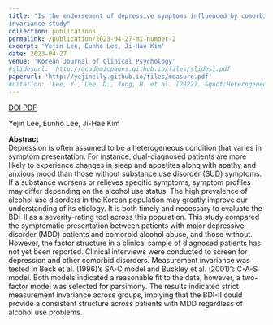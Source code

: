 ```yaml
---
title: "Is the endorsement of depressive symptoms influenced by comorbid alcohol problems? A measurement
invariance study"
collection: publications
permalink: /publication/2023-04-27-mi-number-2
excerpt: 'Yejin Lee, Eunho Lee, Ji-Hae Kim'
date: 2023-04-27
venue: 'Korean Journal of Clinical Psychology'
#slidesurl: 'http://academicpages.github.io/files/slides1.pdf'
paperurl: 'http://yejinelly.github.io/files/measure.pdf'
#citation: 'Lee, Y., Lee, D., Jung, H. et al. (2022). &quot;Heterogeneous early illness courses of Korean patients with bipolar disorders: replication of the staging model.&quot; <i>BMC Psychiatry</i>. 22, 684.'
---
```


<a class="btn btn-outline-primary btn-page-header" href="https://doi.org/https://doi.org/10.15842/kjcp.2023.42.2.003" target="_blank" rel="noopener">
  DOI
</a>
<a class="btn btn-outline-primary btn-page-header" href="https://yejinelly.github.io/files/measure.pdf" target="_blank" rel="noopener">
  PDF
</a>

Yejin Lee, Eunho Lee, Ji-Hae Kim <br>

**Abstract**<br>
Depression is often assumed to be a heterogeneous condition that varies in symptom presentation. For instance, dual-diagnosed patients are more likely to experience changes in sleep and appetites along with apathy and anxious mood than those without substance use disorder (SUD) symptoms. If a substance worsens or relieves specific symptoms, symptom profiles may differ depending on the alcohol use status. The high prevalence of alcohol use disorders in the Korean population may greatly improve our understanding of its etiology. It is both timely and necessary to evaluate the BDI-II as a severity-rating tool across this population. This study compared the symptomatic presentation between patients with major depressive disorder (MDD) patients and comorbid alcohol abuse, and those without. However, the factor structure in a clinical sample of diagnosed patients has not yet been reported. Clinical interviews were conducted to screen for depression and other comorbid disorders. Measurement invariance was tested in Beck et al. (1996)’s SA-C model and Buckley et al. (2001)’s C-A-S model.
Both models indicated a reasonable fit to the data; however, a two-factor model was selected for parsimony. The results indicated strict measurement invariance across groups, implying that the BDI-II could provide a consistent structure across patients with MDD regardless of alcohol use problems.